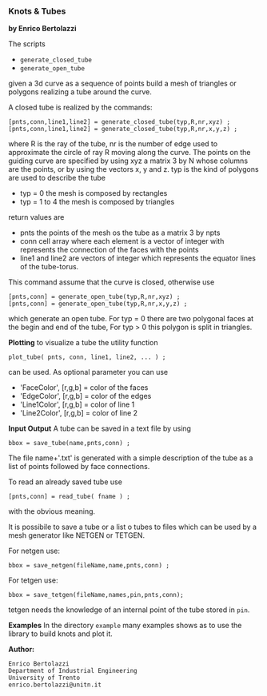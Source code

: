 ### Knots & Tubes
**by Enrico Bertolazzi**

The scripts

  - `generate_closed_tube`
  - `generate_open_tube`

given a 3d curve as a sequence of points build a mesh of triangles
or polygons realizing a tube around the curve.

A closed tube is realized by the commands:

~~~~~~~~~~~~~~~~~~~
[pnts,conn,line1,line2] = generate_closed_tube(typ,R,nr,xyz) ;
[pnts,conn,line1,line2] = generate_closed_tube(typ,R,nr,x,y,z) ;
~~~~~~~~~~~~~~~~~~~

where R is the ray of the tube, nr is the number of edge used
to approximate the circle of ray R moving along the curve.
The points on the guiding curve are specified by using 
xyz a matrix 3 by N whose columns are the points, or by
using the vectors x, y and z.
typ is the kind of polygons are used to describe the tube

  - typ = 0       the mesh is composed by rectangles
  - typ = 1 to 4  the mesh is composed by triangles

return values are

  - pnts the points of the mesh os the tube as a matrix 3 by npts
  - conn cell array where each element is a vector of integer with represents 
    the connection of the faces with the points
  - line1 and line2 are vectors of integer which represents the equator
    lines of the tube-torus. 

This command assume that the curve is closed, otherwise use

~~~~~~~~~~~~~~~~~~~
[pnts,conn] = generate_open_tube(typ,R,nr,xyz) ;
[pnts,conn] = generate_open_tube(typ,R,nr,x,y,z) ;
~~~~~~~~~~~~~~~~~~~

which generate an open tube.
For typ = 0 there are two polygonal faces at the begin and end
of the tube, For typ > 0 this polygon is split in triangles.

**Plotting**
to visualize a tube the utility function

~~~~~~~~~~~~~~~~~~~~
plot_tube( pnts, conn, line1, line2, ... ) ;
~~~~~~~~~~~~~~~~~~~~

can be used. As optional parameter you can use

  - 'FaceColor',  [r,g,b] = color of the faces
  - 'EdgeColor',  [r,g,b] = color of the edges
  - 'Line1Color', [r,g,b] = color of line 1
  - 'Line2Color', [r,g,b] = color of line 2

**Input Output**
A tube can be saved in a text file by using

~~~~~~~~~~~~~~~~~~~~
bbox = save_tube(name,pnts,conn) ;
~~~~~~~~~~~~~~~~~~~~

The file name+'.txt' is generated with a simple description of the tube
as a list of points followed by face connections.

To read an already saved tube use 

~~~~~~~~~~~~~~~~~~~~
[pnts,conn] = read_tube( fname ) ;
~~~~~~~~~~~~~~~~~~~~

with the obvious meaning.

It is possibile to save a tube or a list o tubes to files which can be used 
by a mesh generator like NETGEN or TETGEN.

For netgen use:

~~~~~~~~~~~~~~~~~~~~
bbox = save_netgen(fileName,name,pnts,conn) ;
~~~~~~~~~~~~~~~~~~~~

For tetgen use:

~~~~~~~~~~~~~~~~~~~~
bbox = save_tetgen(fileName,names,pin,pnts,conn);
~~~~~~~~~~~~~~~~~~~~

tetgen needs the knowledge of an internal point of the tube
stored in `pin`.

**Examples**
In the directory `example` many examples shows as to use
the library to build knots and plot it. 

**Author:**
	
	Enrico Bertolazzi
	Department of Industrial Engineering
	University of Trento
	enrico.bertolazzi@unitn.it
